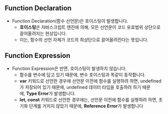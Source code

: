 ## Function Declaration

- Function Declaration(함수 선언문)은 호이스팅이 발생합니다.
    - **호이스팅**은 자바스크립트 엔진에 의해, 모든 선언문이 코드 유효범위 상단으로 끌어올려지는 현상입니다.
    - 이는, 함수의 선언 자체가 코드의 최상단으로 끌어올려진다는 뜻입니다.

## Function Expression

- Function Expression은 반면, 호이스팅이 발생하지 않습니다.
    - 함수를 변수에 담고 있기 때문에, 변수 호이스팅과 똑같이 동작합니다.
    - **var** 키워드로 선언한 경우에 선언문 이전에 함수를 실행하려 하면, undefined가 저장되어 있기 때문에, undefined 데이터 타입을 호출하려 하기 때문에, **Type Error**가 발생합니다.
    - **let, const** 키워드로 선언한 경우에는, 선언문 이전에 함수를 실행하려 하면, 초기화 단계를 거치지 않았기 때문에, **Reference Error**가 발생합니다